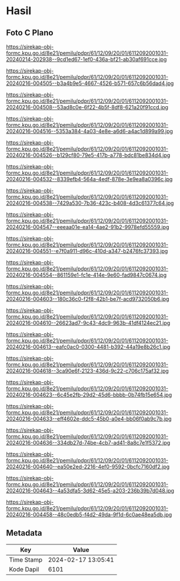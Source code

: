 # Hasil

## Foto C Plano

https://sirekap-obj-formc.kpu.go.id/8e21/pemilu/pdpr/61/12/09/20/01/6112092001031-20240214-202938--9cd1ed67-1ef0-436a-bf21-ab30af691cce.jpg

https://sirekap-obj-formc.kpu.go.id/8e21/pemilu/pdpr/61/12/09/20/01/6112092001031-20240216-004505--b3a4b9e5-4667-4526-b571-657c6b56dad4.jpg

https://sirekap-obj-formc.kpu.go.id/8e21/pemilu/pdpr/61/12/09/20/01/6112092001031-20240216-004508--53ad8c0e-6f22-4b5f-8df8-621a20f91ccd.jpg

https://sirekap-obj-formc.kpu.go.id/8e21/pemilu/pdpr/61/12/09/20/01/6112092001031-20240216-004516--5353a384-4a03-4e8e-a6d6-a4ac1d899a99.jpg

https://sirekap-obj-formc.kpu.go.id/8e21/pemilu/pdpr/61/12/09/20/01/6112092001031-20240216-004526--b129cf80-79e5-417b-a778-bdc81be834d4.jpg

https://sirekap-obj-formc.kpu.go.id/8e21/pemilu/pdpr/61/12/09/20/01/6112092001031-20240216-004532--8339efb4-564a-4edf-878e-3e9ea8a0396c.jpg

https://sirekap-obj-formc.kpu.go.id/8e21/pemilu/pdpr/61/12/09/20/01/6112092001031-20240216-004538--7429a530-7b36-423c-b408-4d3c61377c64.jpg

https://sirekap-obj-formc.kpu.go.id/8e21/pemilu/pdpr/61/12/09/20/01/6112092001031-20240216-004547--eeeaa01e-ea14-4ae2-91b2-9978efd55559.jpg

https://sirekap-obj-formc.kpu.go.id/8e21/pemilu/pdpr/61/12/09/20/01/6112092001031-20240216-004551--e7f0a911-d96c-410d-a347-b2476fc37393.jpg

https://sirekap-obj-formc.kpu.go.id/8e21/pemilu/pdpr/61/12/09/20/01/6112092001031-20240216-004554--861159e1-fc1e-414e-9e60-fad9847c0674.jpg

https://sirekap-obj-formc.kpu.go.id/8e21/pemilu/pdpr/61/12/09/20/01/6112092001031-20240216-004603--180c36c0-f2f8-42b1-be7f-acd9732050b6.jpg

https://sirekap-obj-formc.kpu.go.id/8e21/pemilu/pdpr/61/12/09/20/01/6112092001031-20240216-004610--26623ad7-9c43-4dc9-963b-41df4124ec21.jpg

https://sirekap-obj-formc.kpu.go.id/8e21/pemilu/pdpr/61/12/09/20/01/6112092001031-20240216-004613--eafc0ac0-0300-4481-b392-44a19e8b26c1.jpg

https://sirekap-obj-formc.kpu.go.id/8e21/pemilu/pdpr/61/12/09/20/01/6112092001031-20240216-004618--3ca90e6f-2123-436d-9c22-c706c175af32.jpg

https://sirekap-obj-formc.kpu.go.id/8e21/pemilu/pdpr/61/12/09/20/01/6112092001031-20240216-004623--6c45e2fb-29d2-45d6-bbbb-0b74fb15e654.jpg

https://sirekap-obj-formc.kpu.go.id/8e21/pemilu/pdpr/61/12/09/20/01/6112092001031-20240216-004633--eff4602e-ddc5-45b0-a0e4-bb06f0ab9c7b.jpg

https://sirekap-obj-formc.kpu.go.id/8e21/pemilu/pdpr/61/12/09/20/01/6112092001031-20240216-004636--334db27d-74be-4cb7-ad41-8a8c7e1f5372.jpg

https://sirekap-obj-formc.kpu.go.id/8e21/pemilu/pdpr/61/12/09/20/01/6112092001031-20240216-004640--ea50e2ed-2216-4ef0-9592-0bcfc7160df2.jpg

https://sirekap-obj-formc.kpu.go.id/8e21/pemilu/pdpr/61/12/09/20/01/6112092001031-20240216-004643--4a53dfa5-3d62-45e5-a203-236b39b7d048.jpg

https://sirekap-obj-formc.kpu.go.id/8e21/pemilu/pdpr/61/12/09/20/01/6112092001031-20240216-004458--48c0edb5-f4d2-49da-9f1d-6c0ae48ea5db.jpg


## Metadata

| Key        | Value               |
| ---------- | ------------------- |
| Time Stamp | 2024-02-17 13:05:41 |
| Kode Dapil | 6101                |



